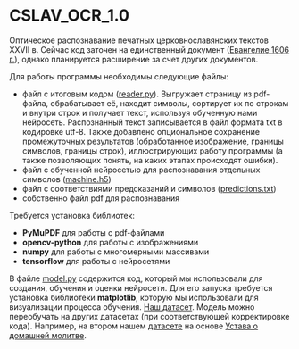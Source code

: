# CSLAV_OCR_1.0

Оптическое распознавание печатных церковнославянских текстов XXVII в.
Сейчас код заточен на единственный документ (<a href = "https://drive.google.com/file/d/1Kopdod_E4U6r7Ft9FukMAtBI655PzUQc/view?usp=sharing">Евангелие 1606 г.</a>), однако планируется расширение за счет других документов.

Для работы программы необходимы следующие файлы:
- файл с итоговым кодом (<a href="https://github.com/PavelAstafyev/CSLAV_OCR_2.0/blob/main/reader.py">reader.py</a>). Выгружает страницу из pdf-файла, обрабатывает её, находит символы, сортирует их по строкам и внутри строк и получает текст, используя обученную нами нейросеть. Распознанный текст записывается в файл формата txt в кодировке utf-8. Также добавлено опциональное сохранение промежуточных результатов (обработанное изображение, границы символов, границы строк), иллюстрирующих работу программы (а также позволяющих понять, на каких этапах происходят ошибки).
- файл с обученной нейросетью для распознавания отдельных символов (<a href="https://github.com/PavelAstafyev/CSLAV_OCR_2.0/blob/main/machine.h5">machine.h5</a>)
- файл с соответствиями предсказаний и символов (<a href="https://github.com/PavelAstafyev/CSLAV_OCR_2.0/blob/main/predictions.txt">predictions.txt</a>)
- собственно файл pdf для распознавания

Требуется установка библиотек:
- **PyMuPDF** для работы с pdf-файлами
- **opencv-python** для работы с изображениями
- **numpy** для работы с многомерными массивами
- **tensorflow** для работы с нейросетями

В файле <a href="https://github.com/PavelAstafyev/CSLAV_OCR_2.0/blob/main/model.py">model.py</a> содержится код, который мы использовали для создания, обучения и оценки нейросети. Для его запуска требуется установка библиотеки **matplotlib**, которую мы использовали для визуализации процесса обучения. <a href = "https://drive.google.com/drive/folders/1P8BmnVK_i-LL06Xi3sTd1LJ4WUQ1hb8h?usp=sharing">Наш датасет</a>. Модель можно переобучать на других датасетах (при соответствующей корректировке кода). Например, на втором нашем <a href = "https://drive.google.com/drive/folders/1652vWGuTw_keJiAn1P3hsQaxxpWM8RkR?usp=sharing">датасете</a> на основе <a href = "https://disk.yandex.ru/d/3PhffLECcvDdq/УставОхристианскомЖитии">Устава о домашней молитве</a>.
